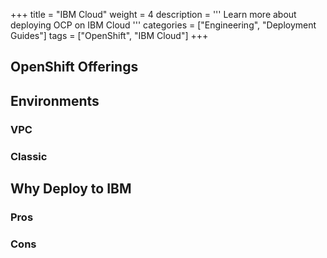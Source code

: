 +++
title = "IBM Cloud"
weight = 4
description = '''
Learn more about deploying OCP on IBM Cloud
'''
categories = ["Engineering", "Deployment Guides"]
tags = ["OpenShift", "IBM Cloud"]
+++

## OpenShift Offerings

## Environments

### VPC

### Classic

## Why Deploy to IBM

### Pros

### Cons
